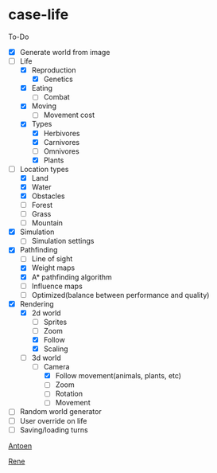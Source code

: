 case-life
=========

To-Do

* [x] Generate world from image
* [ ] Life
  * [x] Reproduction
    * [x] Genetics
  * [x] Eating
    * [ ] Combat
  * [x] Moving
    * [ ] Movement cost
  * [x] Types
    * [x] Herbivores
    * [x] Carnivores
    * [ ] Omnivores
    * [x] Plants
* [ ] Location types 
  * [x] Land
  * [x] Water
  * [x] Obstacles
  * [ ] Forest
  * [ ] Grass
  * [ ] Mountain
* [x] Simulation
  * [ ] Simulation settings
* [x] Pathfinding
  * [ ] Line of sight
  * [x] Weight maps
  * [x] A* pathfinding algorithm
  * [ ] Influence maps
  * [ ] Optimized(balance between performance and quality)
* [x] Rendering
  * [x] 2d world
    * [ ] Sprites
    * [ ] Zoom
    * [x] Follow
    * [x] Scaling
  * [ ] 3d world
    * [ ] Camera
      * [x] Follow movement(animals, plants, etc)
      * [ ] Zoom
      * [ ] Rotation
      * [ ] Movement
* [ ] Random world generator
* [ ] User override on life
* [ ] Saving/loading turns
 
[Antoen](https://github.com/Measuring) 

[Rene](https://github.com/rene-scheepers)
